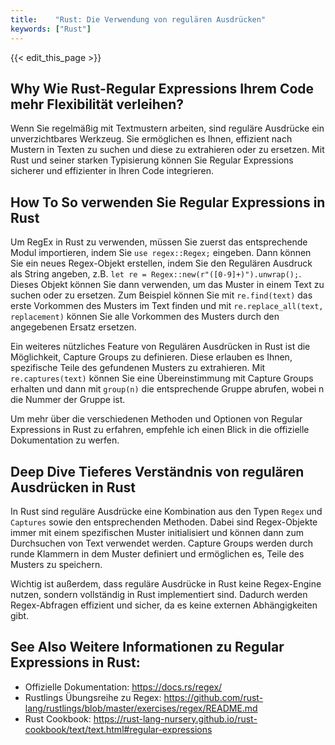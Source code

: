 ```yaml
---
title:    "Rust: Die Verwendung von regulären Ausdrücken"
keywords: ["Rust"]
---
```


{{< edit_this_page >}}

## Why Wie Rust-Regular Expressions Ihrem Code mehr Flexibilität verleihen?

Wenn Sie regelmäßig mit Textmustern arbeiten, sind reguläre Ausdrücke ein unverzichtbares Werkzeug. Sie ermöglichen es Ihnen, effizient nach Mustern in Texten zu suchen und diese zu extrahieren oder zu ersetzen. Mit Rust und seiner starken Typisierung können Sie Regular Expressions sicherer und effizienter in Ihren Code integrieren.

## How To So verwenden Sie Regular Expressions in Rust

Um RegEx in Rust zu verwenden, müssen Sie zuerst das entsprechende Modul importieren, indem Sie ```use regex::Regex;``` eingeben. Dann können Sie ein neues Regex-Objekt erstellen, indem Sie den Regulären Ausdruck als String angeben, z.B. ```let re = Regex::new(r"([0-9]+)").unwrap();```. Dieses Objekt können Sie dann verwenden, um das Muster in einem Text zu suchen oder zu ersetzen. Zum Beispiel können Sie mit ```re.find(text)``` das erste Vorkommen des Musters im Text finden und mit ```re.replace_all(text, replacement)``` können Sie alle Vorkommen des Musters durch den angegebenen Ersatz ersetzen.

Ein weiteres nützliches Feature von Regulären Ausdrücken in Rust ist die Möglichkeit, Capture Groups zu definieren. Diese erlauben es Ihnen, spezifische Teile des gefundenen Musters zu extrahieren. Mit ```re.captures(text)``` können Sie eine Übereinstimmung mit Capture Groups erhalten und dann mit ```group(n)``` die entsprechende Gruppe abrufen, wobei n die Nummer der Gruppe ist.

Um mehr über die verschiedenen Methoden und Optionen von Regular Expressions in Rust zu erfahren, empfehle ich einen Blick in die offizielle Dokumentation zu werfen.

## Deep Dive Tieferes Verständnis von regulären Ausdrücken in Rust

In Rust sind reguläre Ausdrücke eine Kombination aus den Typen ```Regex``` und ```Captures``` sowie den entsprechenden Methoden. Dabei sind Regex-Objekte immer mit einem spezifischen Muster initialisiert und können dann zum Durchsuchen von Text verwendet werden. Capture Groups werden durch runde Klammern in dem Muster definiert und ermöglichen es, Teile des Musters zu speichern.

Wichtig ist außerdem, dass reguläre Ausdrücke in Rust keine Regex-Engine nutzen, sondern vollständig in Rust implementiert sind. Dadurch werden Regex-Abfragen effizient und sicher, da es keine externen Abhängigkeiten gibt.

## See Also Weitere Informationen zu Regular Expressions in Rust:
- Offizielle Dokumentation: https://docs.rs/regex/
- Rustlings Übungsreihe zu Regex: https://github.com/rust-lang/rustlings/blob/master/exercises/regex/README.md
- Rust Cookbook: https://rust-lang-nursery.github.io/rust-cookbook/text/text.html#regular-expressions
